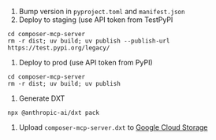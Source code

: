 1. Bump version in `pyproject.toml` and `manifest.json`
1. Deploy to staging (use API token from TestPyPI
```
cd composer-mcp-server
rm -r dist; uv build; uv publish --publish-url https://test.pypi.org/legacy/
```
1. Deploy to prod (use API token from PyPI)
```
cd composer-mcp-server
rm -r dist; uv build; uv publish
```
1. Generate DXT
```
npx @anthropic-ai/dxt pack
```
1. Upload `composer-mcp-server.dxt` to [Google Cloud Storage](https://console.cloud.google.com/storage/browser/www.investcomposer.com/downloads;tab=objects?hl=en&inv=1&invt=Ab1spg&project=leverheads-278521&prefix=&forceOnObjectsSortingFiltering=false)
